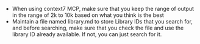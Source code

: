 - When using context7 MCP, make sure that you keep the range of output in the range of 2k to 10k based on what you think is the best
- Maintain a file named library.md to store Library IDs that you search for, and before searching, make sure that you check the file and use the library ID already available. If not, you can just search for it.
